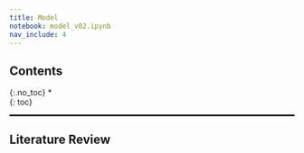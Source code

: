 ```yaml
---
title: Model
notebook: model_v02.ipynb
nav_include: 4
---
```


## Contents
{:.no_toc}
*  
{: toc}



<hr style="height:2pt">




## Literature Review
